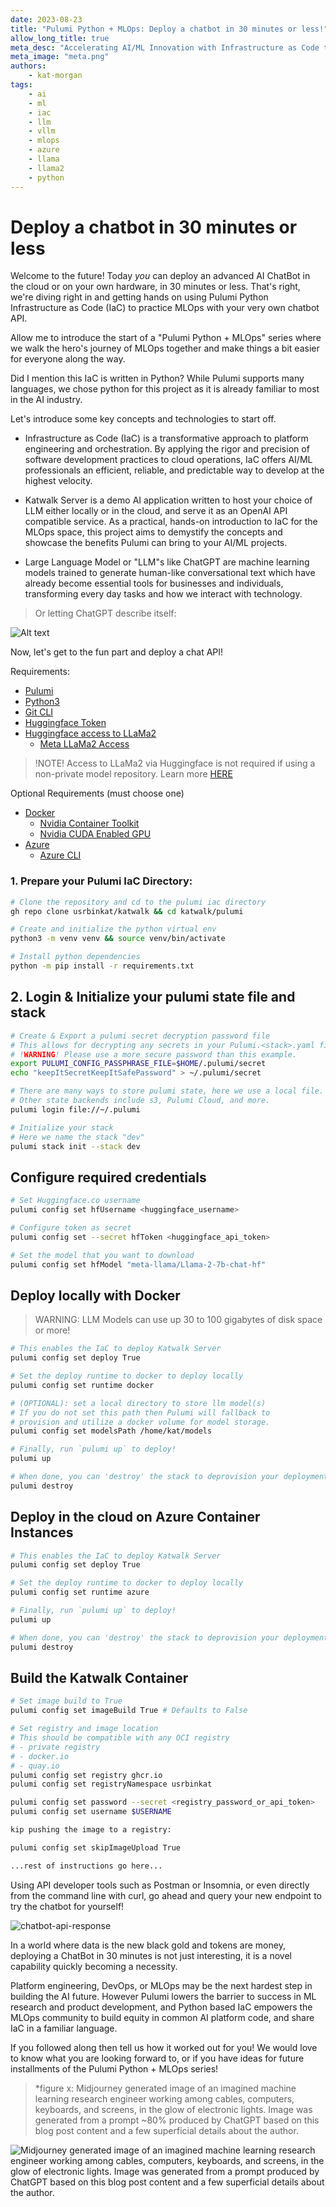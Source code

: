 ```yaml
---
date: 2023-08-23
title: "Pulumi Python + MLOps: Deploy a chatbot in 30 minutes or less!"
allow_long_title: true
meta_desc: "Accelerating AI/ML Innovation with Infrastructure as Code through a Hands-On Journey to deploy your own chatbot."
meta_image: "meta.png"
authors:
    - kat-morgan
tags:
    - ai
    - ml
    - iac
    - llm
    - vllm
    - mlops
    - azure
    - llama
    - llama2
    - python
---
```


# Deploy a chatbot in 30 minutes or less

Welcome to the future! Today *you* can deploy an advanced AI ChatBot in the cloud or on your own hardware, in 30 minutes or less. That's right, we're diving right in and getting hands on using Pulumi Python Infrastructure as Code (IaC) to practice MLOps with your very own chatbot API.

Allow me to introduce the start of a "Pulumi Python + MLOps" series where we walk the hero's journey of MLOps together and make things a bit easier for everyone along the way.

Did I mention this IaC is written in Python? While Pulumi supports many languages, we chose python for this project as it is already familiar to most in the AI industry.

Let's introduce some key concepts and technologies to start off.

- Infrastructure as Code (IaC) is a transformative approach to platform engineering and orchestration. By applying the rigor and precision of software development practices to cloud operations, IaC offers AI/ML professionals an efficient, reliable, and predictable way to develop at the highest velocity.

- Katwalk Server is a demo AI application written to host your choice of LLM either locally or in the cloud, and serve it as an OpenAI API compatible service. As a practical, hands-on introduction to IaC for the MLOps space, this project aims to demystify the concepts and showcase the benefits Pulumi can bring to your AI/ML projects.

- Large Language Model or "LLM"s like ChatGPT are machine learning models trained to generate human-like conversational text which have already become essential tools for businesses and individuals, transforming every day tasks and how we interact with technology.

> Or letting ChatGPT describe itself:

![Alt text](image-1.png)

Now, let's get to the fun part and deploy a chat API!

Requirements:

* [Pulumi](https://www.pulumi.com/docs/install/)
* [Python3](https://www.python.org/downloads/)
* [Git CLI](https://git-scm.com/book/en/v2/Getting-Started-Installing-Git)
* [Huggingface Token](https://huggingface.co/docs/transformers.js/guides/private)
* [Huggingface access to LLaMa2](https://huggingface.co/meta-llama)
  * [Meta LLaMa2 Access](https://ai.meta.com/resources/models-and-libraries/llama-downloads/)

> !NOTE! Access to LLaMa2 via Huggingface is not required if using a non-private model repository. Learn more [HERE](https://huggingface.co/docs/transformers.js/guides/private)

Optional Requirements (must choose one)

* [Docker](https://docs.docker.com/engine/install/)
  * [Nvidia Container Toolkit](https://docs.nvidia.com/datacenter/cloud-native/container-toolkit/latest/install-guide.html)
  * [Nvidia CUDA Enabled GPU](https://developer.nvidia.com/cuda-gpus)
* [Azure](https://azure.microsoft.com/en-us)
  * [Azure CLI](https://learn.microsoft.com/en-us/cli/azure/install-azure-cli)


### 1. Prepare your Pulumi IaC Directory:

```bash
# Clone the repository and cd to the pulumi iac directory
gh repo clone usrbinkat/katwalk && cd katwalk/pulumi

# Create and initialize the python virtual env
python3 -m venv venv && source venv/bin/activate

# Install python dependencies
python -m pip install -r requirements.txt
```

## 2. Login & Initialize your pulumi state file and stack

```bash
# Create & Export a pulumi secret decryption password file
# This allows for decrypting any secrets in your Pulumi.<stack>.yaml file
# !WARNING! Please use a more secure password than this example.
export PULUMI_CONFIG_PASSPHRASE_FILE=$HOME/.pulumi/secret
echo "keepItSecretKeepItSafePassword" > ~/.pulumi/secret

# There are many ways to store pulumi state, here we use a local file.
# Other state backends include s3, Pulumi Cloud, and more.
pulumi login file://~/.pulumi

# Initialize your stack
# Here we name the stack "dev"
pulumi stack init --stack dev
```


## Configure required credentials

```bash
# Set Huggingface.co username
pulumi config set hfUsername <huggingface_username>

# Configure token as secret
pulumi config set --secret hfToken <huggingface_api_token>

# Set the model that you want to download
pulumi config set hfModel "meta-llama/Llama-2-7b-chat-hf"
```

## Deploy locally with Docker

> WARNING: LLM Models can use up 30 to 100 gigabytes of disk space or more!

```bash
# This enables the IaC to deploy Katwalk Server
pulumi config set deploy True

# Set the deploy runtime to docker to deploy locally
pulumi config set runtime docker

# (OPTIONAL): set a local directory to store llm model(s)
# If you do not set this path then Pulumi will fallback to
# provision and utilize a docker volume for model storage.
pulumi config set modelsPath /home/kat/models

# Finally, run `pulumi up` to deploy!
pulumi up

# When done, you can 'destroy' the stack to deprovision your deployment
pulumi destroy
```

## Deploy in the cloud on Azure Container Instances

```bash
# This enables the IaC to deploy Katwalk Server
pulumi config set deploy True

# Set the deploy runtime to docker to deploy locally
pulumi config set runtime azure

# Finally, run `pulumi up` to deploy!
pulumi up

# When done, you can 'destroy' the stack to deprovision your deployment
pulumi destroy
```

## Build the Katwalk Container

```bash
# Set image build to True
pulumi config set imageBuild True # Defaults to False

# Set registry and image location
# This should be compatible with any OCI registry
# - private registry
# - docker.io
# - quay.io
pulumi config set registry ghcr.io
pulumi config set registryNamespace usrbinkat

pulumi config set password --secret <registry_password_or_api_token>
pulumi config set username $USERNAME

kip pushing the image to a registry:

pulumi config set skipImageUpload True
```


```txt
...rest of instructions go here...
```

Using API developer tools such as Postman or Insomnia, or even directly from the command line with curl, go ahead and query your new endpoint to try the chatbot for yourself!

![chatbot-api-response](./chatbot-api-prompt.png)

In a world where data is the new black gold and tokens are money, deploying a ChatBot in 30 minutes is not just interesting, it is a novel capability quickly becoming a necessity.

Platform engineering, DevOps, or MLOps may be the next hardest step in building the AI future. However Pulumi lowers the barrier to success in ML research and product development, and Python based IaC empowers the MLOps community to build equity in common AI platform code, and share IaC in a familiar language.

If you followed along then tell us how it worked out for you! We would love to know what you are looking forward to, or if you have ideas for future installments of the Pulumi Python + MLOps series!

> *figure x: Midjourney generated image of an imagined machine learning research engineer working among cables, computers, keyboards, and screens, in the glow of electronic lights. Image was generated from a prompt ~80% produced by ChatGPT based on this blog post content and a few superficial details about the author.

![Midjourney generated image of an imagined machine learning research engineer working among cables, computers, keyboards, and screens, in the glow of electronic lights. Image was generated from a prompt produced by ChatGPT based on this blog post content and a few superficial details about the author.](image-2.png)

